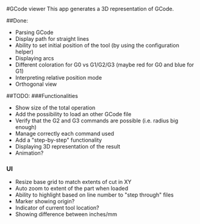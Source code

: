 #GCode viewer
This app generates a 3D representation of GCode.

##Done:
* Parsing GCode
* Display path for straight lines
* Ability to set initial position of the tool (by using the configuration helper)
* Displaying arcs
* Different coloration for G0 vs G1/G2/G3 (maybe red for G0 and blue for G1)
* Interpreting relative position mode
* Orthogonal view

##TODO:
###Functionalities
* Show size of the total operation
* Add the possibility to load an other GCode file
* Verify that the G2 and G3 commands are possible (i.e. radius big enough)
* Manage correctly each command used
* Add a "step-by-step" functionality
* Displaying 3D representation of the result
* Animation?
### UI
* Resize base grid to match extents of cut in XY
* Auto zoom to extent of the part when loaded
* Ability to highlight based on line number to "step through" files
* Marker showing origin?
* Indicator of current tool location?
* Showing difference between inches/mm
